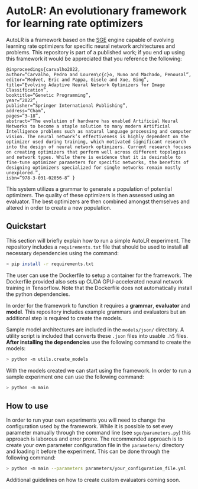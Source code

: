 # AutoLR: An evolutionary framework for learning rate optimizers
AutoLR is a framework based on the [SGE](https://github.com/nunolourenco/sge3 "SGE") engine capable of evolving learning rate optimizers for specific neural network architectures and problems. This repository is part of a published work; if you end up using this framework it would be appreciated that you reference the following:

```
@inproceedings{carvalho2022, 
author=“Carvalho, Pedro and Louren\c{c}o, Nuno and Machado, Penousal”, 
editor=“Medvet, Eric and Pappa, Gisele and Xue, Bing”, 
title=“Evolving Adaptive Neural Network Optimizers for Image Classification”, 
booktitle=“Genetic Programming”, 
year=“2022”, 
publisher=“Springer International Publishing”, 
address=“Cham”, 
pages=“3–18”, 
abstract=“The evolution of hardware has enabled Artificial Neural Networks to become a staple solution to many modern Artificial Intelligence problems such as natural language processing and computer vision. The neural network’s effectiveness is highly dependent on the optimizer used during training, which motivated significant research into the design of neural network optimizers. Current research focuses on creating optimizers that perform well across different topologies and network types. While there is evidence that it is desirable to fine-tune optimizer parameters for specific networks, the benefits of designing optimizers specialized for single networks remain mostly unexplored.”, 
isbn=“978-3-031-02056-8” }
```

This system utilizes a grammar to generate a population of potential optimizers. The quality of these optimizers is then assessed using an evaluator. The best optimizers are then combined amongst themselves and altered in order to create a new population.

## Quickstart
This section will briefly explain how to run a simple AutoLR experiment.
The repository includes a `requirements.txt` file that should be used to install all necessary dependencies using the command:

```bash
> pip install -r requirements.txt
```

The user can use the Dockerfile to setup a container for the framework.
The Dockerfile provided also sets up CUDA GPU-accelerated neural network training in Tensorflow.
Note that the Dockerfile does not automatically install the python dependencies.

In order for the framework to function it requires a **grammar**, **evaluator** and **model**. This repository includes example grammars and evaluators but an additional step is required to create the models.

Sample model architectures are included in the `models/json/` directory. A utility script is included that converts these `.json` files into usable `.h5` files. 
**After installing the dependencies** use the following command to create the models:

```bash
> python -m utils.create_models
```

With the models created we can start using the framework. In order to run a sample experiment one can use the following command:

```bash
> python -m main
```

## How to use
In order to run your own experiments you will need to change the configuration used by the framework. While it is possible to set evey parameter manually through the command line (see `sge/parameters.py`) this approach is laborous and error prone. The recommended approach is to create your own parameter configuration file in the `parameters/` directory and loading it before the experiment. This can be done through the following command:

```bash
> python -m main --parameters parameters/your_configuration_file.yml
```

Additional guidelines on how to create custom evaluators coming soon.


